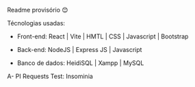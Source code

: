 Readme provisório 😊

Técnologias usadas:

- Front-end:
React | Vite | HMTL | CSS | Javascript | Bootstrap

- Back-end:
NodeJS | Express JS | Javascript

- Banco de dados:
HeidiSQL | Xampp | MySQL

A- PI Requests Test:
Insominia
